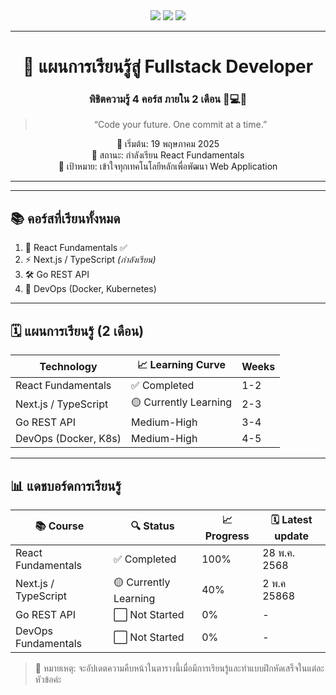 <div align="center">

<img src="https://img.shields.io/badge/Babel%20Code%20Course-Fullstack-blueviolet?style=for-the-badge" />
<img src="https://img.shields.io/badge/Goal-2%20months-success?style=for-the-badge" />
<img src="https://img.shields.io/badge/Current-React%20Fundamentals-yellow?style=for-the-badge" />

---

# 🌟  แผนการเรียนรู้สู่ Fullstack Developer  
### พิชิตความรู้ 4 คอร์ส ภายใน 2 เดือน 🧠💻🌐

> “Code your future. One commit at a time.”  

📅 เริ่มต้น: 19 พฤษภาคม 2025  
📍 สถานะ: กำลังเรียน React Fundamentals  
🎯 เป้าหมาย: เข้าใจทุกเทคโนโลยีหลักเพื่อพัฒนา Web Application

---

</div>

---

## 📚 คอร์สที่เรียนทั้งหมด

1. 🚀 React Fundamentals ✅ 
2. ⚡️ Next.js / TypeScript *(กำลังเรียน)*
3. 🛠 Go REST API
4. 🐳 DevOps (Docker, Kubernetes)

---

## 🗓️ แผนการเรียนรู้ (2 เดือน)

| Technology | 📈 Learning Curve  |  Weeks     |
|---------|----------------------|-----------|
| React Fundamentals     |  ✅ Completed |1-2  |
| Next.js / TypeScript     |  🟡 Currently Learning       |2-3|
| Go REST API    | Medium-High     |3-4   |
| DevOps (Docker, K8s)  |  Medium-High      |4-5  |
 
---

## 📊 แดชบอร์ดการเรียนรู้

| 📚 Course              | 🔍 Status         | 📈 Progress | 🗓️ Latest update   |
|------------------------|------------------|----------------|---------------------|
| React Fundamentals     |   ✅ Completed      | 100%| 28 พ.ค. 2568        |
| Next.js / TypeScript    | 🟡 Currently Learning      | 40%            | 2 พ.ค 25868     |
| Go REST API   | ⬜ Not Started    | 0%             | -                   |
| DevOps Fundamentals           | ⬜ Not Started     | 0%             | -                   |
 
> 📝 หมายเหตุ: จะอัปเดตความคืบหน้าในตารางนี้เมื่อมีการเรียนรู้และทำแบบฝึกหัดเสร็จในแต่ละหัวข้อค่ะ



<!-- ขอบคุณตัวเองที่ตั้งใจเรียนรู้ 💪  
✅ เสร็จสิ้น 
> "Learning is a journey, not a race. Enjoy every step you take." 🚶‍♀️ -->
<!-- NextJS learning update(Next 17) -->